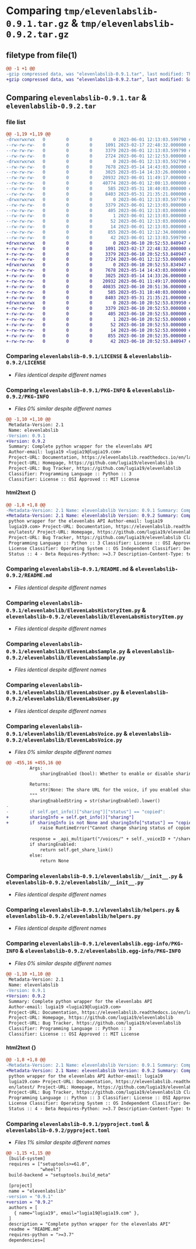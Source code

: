 # Comparing `tmp/elevenlabslib-0.9.1.tar.gz` & `tmp/elevenlabslib-0.9.2.tar.gz`

## filetype from file(1)

```diff
@@ -1 +1 @@
-gzip compressed data, was "elevenlabslib-0.9.1.tar", last modified: Thu Jun  1 12:13:03 2023, max compression
+gzip compressed data, was "elevenlabslib-0.9.2.tar", last modified: Sat Jun 10 20:52:53 2023, max compression
```

## Comparing `elevenlabslib-0.9.1.tar` & `elevenlabslib-0.9.2.tar`

### file list

```diff
@@ -1,19 +1,19 @@
-drwxrwxrwx   0        0        0        0 2023-06-01 12:13:03.599790 elevenlabslib-0.9.1/
--rw-rw-rw-   0        0        0     1091 2023-02-17 22:48:32.000000 elevenlabslib-0.9.1/LICENSE
--rw-rw-rw-   0        0        0     3379 2023-06-01 12:13:03.599790 elevenlabslib-0.9.1/PKG-INFO
--rw-rw-rw-   0        0        0     2724 2023-06-01 12:12:53.000000 elevenlabslib-0.9.1/README.md
-drwxrwxrwx   0        0        0        0 2023-06-01 12:13:03.592790 elevenlabslib-0.9.1/elevenlabslib/
--rw-rw-rw-   0        0        0     7678 2023-05-14 14:43:03.000000 elevenlabslib-0.9.1/elevenlabslib/ElevenLabsHistoryItem.py
--rw-rw-rw-   0        0        0     3025 2023-05-14 14:33:26.000000 elevenlabslib-0.9.1/elevenlabslib/ElevenLabsSample.py
--rw-rw-rw-   0        0        0    20932 2023-06-01 11:49:17.000000 elevenlabslib-0.9.1/elevenlabslib/ElevenLabsUser.py
--rw-rw-rw-   0        0        0    40774 2023-06-01 12:00:13.000000 elevenlabslib-0.9.1/elevenlabslib/ElevenLabsVoice.py
--rw-rw-rw-   0        0        0      585 2023-05-31 18:40:03.000000 elevenlabslib-0.9.1/elevenlabslib/__init__.py
--rw-rw-rw-   0        0        0     8403 2023-05-31 21:35:21.000000 elevenlabslib-0.9.1/elevenlabslib/helpers.py
-drwxrwxrwx   0        0        0        0 2023-06-01 12:13:03.597790 elevenlabslib-0.9.1/elevenlabslib.egg-info/
--rw-rw-rw-   0        0        0     3379 2023-06-01 12:13:03.000000 elevenlabslib-0.9.1/elevenlabslib.egg-info/PKG-INFO
--rw-rw-rw-   0        0        0      405 2023-06-01 12:13:03.000000 elevenlabslib-0.9.1/elevenlabslib.egg-info/SOURCES.txt
--rw-rw-rw-   0        0        0        1 2023-06-01 12:13:03.000000 elevenlabslib-0.9.1/elevenlabslib.egg-info/dependency_links.txt
--rw-rw-rw-   0        0        0       52 2023-06-01 12:13:03.000000 elevenlabslib-0.9.1/elevenlabslib.egg-info/requires.txt
--rw-rw-rw-   0        0        0       14 2023-06-01 12:13:03.000000 elevenlabslib-0.9.1/elevenlabslib.egg-info/top_level.txt
--rw-rw-rw-   0        0        0      855 2023-06-01 12:12:34.000000 elevenlabslib-0.9.1/pyproject.toml
--rw-rw-rw-   0        0        0       42 2023-06-01 12:13:03.599790 elevenlabslib-0.9.1/setup.cfg
+drwxrwxrwx   0        0        0        0 2023-06-10 20:52:53.840947 elevenlabslib-0.9.2/
+-rw-rw-rw-   0        0        0     1091 2023-02-17 22:48:32.000000 elevenlabslib-0.9.2/LICENSE
+-rw-rw-rw-   0        0        0     3379 2023-06-10 20:52:53.840947 elevenlabslib-0.9.2/PKG-INFO
+-rw-rw-rw-   0        0        0     2724 2023-06-01 12:12:53.000000 elevenlabslib-0.9.2/README.md
+drwxrwxrwx   0        0        0        0 2023-06-10 20:52:53.834947 elevenlabslib-0.9.2/elevenlabslib/
+-rw-rw-rw-   0        0        0     7678 2023-05-14 14:43:03.000000 elevenlabslib-0.9.2/elevenlabslib/ElevenLabsHistoryItem.py
+-rw-rw-rw-   0        0        0     3025 2023-05-14 14:33:26.000000 elevenlabslib-0.9.2/elevenlabslib/ElevenLabsSample.py
+-rw-rw-rw-   0        0        0    20932 2023-06-01 11:49:17.000000 elevenlabslib-0.9.2/elevenlabslib/ElevenLabsUser.py
+-rw-rw-rw-   0        0        0    40835 2023-06-10 20:51:36.000000 elevenlabslib-0.9.2/elevenlabslib/ElevenLabsVoice.py
+-rw-rw-rw-   0        0        0      585 2023-05-31 18:40:03.000000 elevenlabslib-0.9.2/elevenlabslib/__init__.py
+-rw-rw-rw-   0        0        0     8403 2023-05-31 21:35:21.000000 elevenlabslib-0.9.2/elevenlabslib/helpers.py
+drwxrwxrwx   0        0        0        0 2023-06-10 20:52:53.839950 elevenlabslib-0.9.2/elevenlabslib.egg-info/
+-rw-rw-rw-   0        0        0     3379 2023-06-10 20:52:53.000000 elevenlabslib-0.9.2/elevenlabslib.egg-info/PKG-INFO
+-rw-rw-rw-   0        0        0      405 2023-06-10 20:52:53.000000 elevenlabslib-0.9.2/elevenlabslib.egg-info/SOURCES.txt
+-rw-rw-rw-   0        0        0        1 2023-06-10 20:52:53.000000 elevenlabslib-0.9.2/elevenlabslib.egg-info/dependency_links.txt
+-rw-rw-rw-   0        0        0       52 2023-06-10 20:52:53.000000 elevenlabslib-0.9.2/elevenlabslib.egg-info/requires.txt
+-rw-rw-rw-   0        0        0       14 2023-06-10 20:52:53.000000 elevenlabslib-0.9.2/elevenlabslib.egg-info/top_level.txt
+-rw-rw-rw-   0        0        0      855 2023-06-10 20:52:35.000000 elevenlabslib-0.9.2/pyproject.toml
+-rw-rw-rw-   0        0        0       42 2023-06-10 20:52:53.840947 elevenlabslib-0.9.2/setup.cfg
```

### Comparing `elevenlabslib-0.9.1/LICENSE` & `elevenlabslib-0.9.2/LICENSE`

 * *Files identical despite different names*

### Comparing `elevenlabslib-0.9.1/PKG-INFO` & `elevenlabslib-0.9.2/PKG-INFO`

 * *Files 0% similar despite different names*

```diff
@@ -1,10 +1,10 @@
 Metadata-Version: 2.1
 Name: elevenlabslib
-Version: 0.9.1
+Version: 0.9.2
 Summary: Complete python wrapper for the elevenlabs API
 Author-email: lugia19 <lugia19@lugia19.com>
 Project-URL: Documentation, https://elevenlabslib.readthedocs.io/en/latest/
 Project-URL: Homepage, https://github.com/lugia19/elevenlabslib
 Project-URL: Bug Tracker, https://github.com/lugia19/elevenlabslib
 Classifier: Programming Language :: Python :: 3
 Classifier: License :: OSI Approved :: MIT License
```

#### html2text {}

```diff
@@ -1,8 +1,8 @@
-Metadata-Version: 2.1 Name: elevenlabslib Version: 0.9.1 Summary: Complete
+Metadata-Version: 2.1 Name: elevenlabslib Version: 0.9.2 Summary: Complete
 python wrapper for the elevenlabs API Author-email: lugia19
 lugia19.com> Project-URL: Documentation, https://elevenlabslib.readthedocs.io/
 en/latest/ Project-URL: Homepage, https://github.com/lugia19/elevenlabslib
 Project-URL: Bug Tracker, https://github.com/lugia19/elevenlabslib Classifier:
 Programming Language :: Python :: 3 Classifier: License :: OSI Approved :: MIT
 License Classifier: Operating System :: OS Independent Classifier: Development
 Status :: 4 - Beta Requires-Python: >=3.7 Description-Content-Type: text/
```

### Comparing `elevenlabslib-0.9.1/README.md` & `elevenlabslib-0.9.2/README.md`

 * *Files identical despite different names*

### Comparing `elevenlabslib-0.9.1/elevenlabslib/ElevenLabsHistoryItem.py` & `elevenlabslib-0.9.2/elevenlabslib/ElevenLabsHistoryItem.py`

 * *Files identical despite different names*

### Comparing `elevenlabslib-0.9.1/elevenlabslib/ElevenLabsSample.py` & `elevenlabslib-0.9.2/elevenlabslib/ElevenLabsSample.py`

 * *Files identical despite different names*

### Comparing `elevenlabslib-0.9.1/elevenlabslib/ElevenLabsUser.py` & `elevenlabslib-0.9.2/elevenlabslib/ElevenLabsUser.py`

 * *Files identical despite different names*

### Comparing `elevenlabslib-0.9.1/elevenlabslib/ElevenLabsVoice.py` & `elevenlabslib-0.9.2/elevenlabslib/ElevenLabsVoice.py`

 * *Files 0% similar despite different names*

```diff
@@ -455,16 +455,16 @@
         Args:
             sharingEnabled (bool): Whether to enable or disable sharing.
 
         Returns:
             str|None: The share URL for the voice, if you enabled sharing, or None if you disabled it.
         """
         sharingEnabledString = str(sharingEnabled).lower()
-
-        if self.get_info()["sharing"]["status"] == "copied":
+        sharingInfo = self.get_info()["sharing"]
+        if sharingInfo is not None and sharingInfo["status"] == "copied":
             raise RuntimeError("Cannot change sharing status of copied voices!")
 
         response = _api_multipart("/voices/" + self._voiceID + "/share", self._linkedUser.headers, data=sharingEnabledString)
         if sharingEnabled:
             return self.get_share_link()
         else:
             return None
```

### Comparing `elevenlabslib-0.9.1/elevenlabslib/__init__.py` & `elevenlabslib-0.9.2/elevenlabslib/__init__.py`

 * *Files identical despite different names*

### Comparing `elevenlabslib-0.9.1/elevenlabslib/helpers.py` & `elevenlabslib-0.9.2/elevenlabslib/helpers.py`

 * *Files identical despite different names*

### Comparing `elevenlabslib-0.9.1/elevenlabslib.egg-info/PKG-INFO` & `elevenlabslib-0.9.2/elevenlabslib.egg-info/PKG-INFO`

 * *Files 0% similar despite different names*

```diff
@@ -1,10 +1,10 @@
 Metadata-Version: 2.1
 Name: elevenlabslib
-Version: 0.9.1
+Version: 0.9.2
 Summary: Complete python wrapper for the elevenlabs API
 Author-email: lugia19 <lugia19@lugia19.com>
 Project-URL: Documentation, https://elevenlabslib.readthedocs.io/en/latest/
 Project-URL: Homepage, https://github.com/lugia19/elevenlabslib
 Project-URL: Bug Tracker, https://github.com/lugia19/elevenlabslib
 Classifier: Programming Language :: Python :: 3
 Classifier: License :: OSI Approved :: MIT License
```

#### html2text {}

```diff
@@ -1,8 +1,8 @@
-Metadata-Version: 2.1 Name: elevenlabslib Version: 0.9.1 Summary: Complete
+Metadata-Version: 2.1 Name: elevenlabslib Version: 0.9.2 Summary: Complete
 python wrapper for the elevenlabs API Author-email: lugia19
 lugia19.com> Project-URL: Documentation, https://elevenlabslib.readthedocs.io/
 en/latest/ Project-URL: Homepage, https://github.com/lugia19/elevenlabslib
 Project-URL: Bug Tracker, https://github.com/lugia19/elevenlabslib Classifier:
 Programming Language :: Python :: 3 Classifier: License :: OSI Approved :: MIT
 License Classifier: Operating System :: OS Independent Classifier: Development
 Status :: 4 - Beta Requires-Python: >=3.7 Description-Content-Type: text/
```

### Comparing `elevenlabslib-0.9.1/pyproject.toml` & `elevenlabslib-0.9.2/pyproject.toml`

 * *Files 1% similar despite different names*

```diff
@@ -1,15 +1,15 @@
 [build-system]
 requires = ["setuptools>=61.0",
             "wheel"]
 build-backend = "setuptools.build_meta"
 
 [project]
 name = "elevenlabslib"
-version = "0.9.1"
+version = "0.9.2"
 authors = [
   { name="lugia19", email="lugia19@lugia19.com" },
 ]
 description = "Complete python wrapper for the elevenlabs API"
 readme = "README.md"
 requires-python = ">=3.7"
 dependencies=[
```

